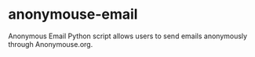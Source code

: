 # anonymouse-email
Anonymous Email Python script allows users to send emails anonymously through Anonymouse.org.
